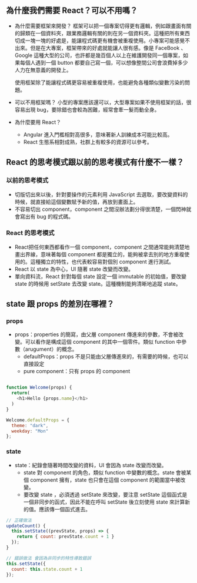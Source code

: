 ## 為什麼我們需要 React？可以不用嗎？

- 為什麼需要框架來開發？
  框架可以把一個專案切得更有邏輯，例如跟畫面有關的歸類在一個資料夾，跟業務邏輯有關的則在另一個資料夾。這種把所有東西切成一塊一塊的好處是，能讓程式碼更有機會被重複使用。小專案可能感覺不出來。但是在大專案，框架帶來的好處就能讓人很有感。像是 FaceBook 、 Google 這種大型的公司，也許都是幾百個人以上在維護開發同一個專案，如果每個人遇到一個 button 都要自己寫一個，可以想像整間公司會浪費掉多少人力在無意義的開發上。

  使用框架除了能讓程式碼更容易被重複使用，也能避免各種類似變數污染的問題。
  
- 可以不用框架嗎？
  小型的專案應該還可以，大型專案如果不使用框架的話，很容易出現 bug，要除錯也會較為困難，經常會牽一髮而動全身。


- 為什麼要用 React？
  - Angular 進入門檻相對高很多，意味著新人訓練成本可能比較高。
  - React 生態系相對成熟，社群上有較多的資源可以參考。

## React 的思考模式跟以前的思考模式有什麼不一樣？

### 以前的思考模式

  - 切版切出來以後，針對要操作的元素利用 JavaScript 去選取，要改變資料的時候，就直接給這個變數賦予新的值，再放到畫面上。
  - 不容易切出 component，component 之間沒辦法劃分得很清楚，一個閃神就會寫出有 bug 的程式碼。

### React 的思考模式

  - React把任何東西都看作一個 component，component 之間通常能夠清楚地畫出界線，意味著每個 component 都是獨立的，能夠被拿去別的地方重複使用的。這種獨立的特性，也代表較容易對個別 component 進行測試。
  - React 以 state 為中心，UI 隨著 state 改變而改變。
  - 單向資料流，React 針對每個 state 設定一個 immutable 的初始值，要改變 state 的時候用  setState 去改變 state。這種機制能夠清晰地追蹤 state。


## state 跟 props 的差別在哪裡？

### props

- props：properties 的簡寫，由父層 component 傳進來的參數，不會被改變。可以看作是構成這個 component 的其中一個零件。類似 function 中參數（arugument）的概念。
  - defaultProps：props 不是只能由父層傳進來的，有需要的時候，也可以直接設定
  - pure component：只有 props 的 component
  
```js

function Welcome(props) {
  return(
    <h1>Hello {props.name}</h1>
  )
}

Welcome.defaultProps = {
  theme: "dark",
  weekday: "Mon"
};
```

### state

- state：紀錄會隨著時間改變的資料，UI 會因為 state 改變而改變。
  - state 對 component 的角色，類似 function 中變數的概念。state 會被某個 component 擁有，state 也只會在這個 component 的範圍當中被改變。
  - 要改變 state ，必須透過 setState 來改變，要注意 setState 這個函式是一個非同步的函式，因此不能在呼叫 setState 後立刻使用 state 來計算新的值。應該傳一個函式進去。

```js
// 正確做法
updateCount() {
  this.setState((prevState, props) => {
    return { count: prevState.count + 1 }
  });
}

// 錯誤做法 會因為非同步的特性導致錯誤
this.setState({
  count: this.state.count + 1
});

```